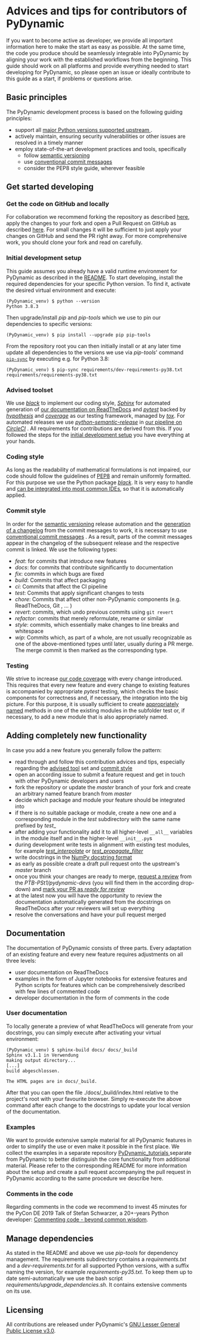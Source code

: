 # Advices and tips for contributors of PyDynamic

If you want to become active as developer, we provide all important information
here to make the start as easy as possible. At the same time, the code you produce
should be seamlessly integrable into PyDynamic by aligning your work with the
established workflows from the beginning. This guide should work on all platforms and
provide everything needed to start developing for PyDynamic, so please open an issue
or ideally contribute to this guide as a start, if problems or questions arise.

## Basic principles

The PyDynamic development process is based on the following guiding principles: 

- support all [major Python versions supported upstream
  ](https://devguide.python.org/#status-of-python-branches).
- actively maintain, ensuring security vulnerabilities or other issues
  are resolved in a timely manner 
- employ state-of-the-art development practices and tools, specifically
  - follow [semantic versioning](https://semver.org/)
  - use [conventional commit messages](https://www.conventionalcommits.org/en/v1.0.0/)
  - consider the PEP8 style guide, wherever feasible

## Get started developing

### Get the code on GitHub and locally

For collaboration we recommend forking the repository as described 
[here](https://help.github.com/en/articles/fork-a-repo), apply the changes to your fork
and open a Pull Request on GitHub as described
[here](https://help.github.com/en/articles/creating-a-pull-request). For small
changes it will be sufficient to just apply your changes on GitHub and send the PR
right away. For more comprehensive work, you should clone your fork and read on
carefully.
   
### Initial development setup

This guide assumes you already have a valid runtime environment for PyDynamic as
described in the [README](https://github.com/PTB-PSt1/PyDynamic/blob/master/README.md).
To start developing, install the required dependencies for your specific Python
version. To find it, activate the desired virtual environment and execute:

```shell
(PyDynamic_venv) $ python --version
Python 3.8.3
```

Then upgrade/install _pip_ and _pip-tools_ which we use to pin our dependencies to
specific versions:
 
```shell
(PyDynamic_venv) $ pip install --upgrade pip pip-tools
```

From the repository root you can then initially install or at any later time update
all dependencies to the versions we use via _pip-tools_' command 
[`pip-sync`](https://pypi.org/project/pip-tools/#example-usage-for-pip-sync) by
executing e.g. for Python 3.8:

```shell
(PyDynamic_venv) $ pip-sync requirements/dev-requirements-py38.txt requirements/requirements-py38.txt
```

### Advised toolset

We use [_black_](https://pypi.org/project/black/) to implement our coding style,
[_Sphinx_](https://pypi.org/project/Sphinx/) for automated generation of [our
 documentation on ReadTheDocs](https://pydynamic.readthedocs.io/en/latest/) and
[_pytest_](https://pypi.org/project/pytest/) backed by
[_hypothesis_](https://pypi.org/project/hypothesis/) and
[_coverage_](https://pypi.org/project/coverage/) as our testing framework, managed by
[_tox_](https://pypi.org/project/tox/). For automated releases we use
[_python-semantic-release_](https://github.com/relekang/python-semantic-release) in
[our pipeline on _CircleCI_](https://app.circleci.com/pipelines/github/PTB-PSt1/PyDynamic)
. All requirements for contributions are derived from this. If you followed the
steps for the [initial development setup](#Initial-development-setup) you have
everything at your hands.

### Coding style

As long as the readability of mathematical formulations is not impaired, our code
should follow the guidelines of [PEP8](https://www.python.org/dev/peps/pep-0008/) and
remain uniformly formatted.  For this purpose we use the Python package
[_black_](https://pypi.org/project/black/). It is very easy to handle and [can be
 integrated into most common IDEs](https://github.com/psf/black#editor-integration),
so that it is automatically applied.

### Commit style

In order for the [semantic versioning](https://semver.org/) release automation and the
[generation of a changelog](https://github.com/PTB-PSt1/PyDynamic/releases/tag/v1.4.0)
from the commit messages to work, it is necessary to use 
[conventional commit messages](https://www.conventionalcommits.org/en/v1.0.0/#summary)
. As a result, parts of the commit messages appear in the changelog of the subsequent
release and the respective commit is linked. We use the following types:

- _feat_: for commits that introduce new features 
- _docs_: for commits that contribute significantly to documentation
- _fix_: commits in which bugs are fixed
- _build_: Commits that affect packaging
- _ci_: Commits that affect the CI pipeline
- _test_: Commits that apply significant changes to tests
- _chore_: Commits that affect other non-PyDynamic components (e.g. ReadTheDocs, Git
, ... )
- _revert_: commits, which undo previous commits using `git revert`
- _refactor_: commits that merely reformulate, rename or similar
- _style_: commits, which essentially make changes to line breaks and whitespace
- _wip_: Commits which, as part of a whole, are not usually recognizable as one of the
  above-mentioned types until later, usually during a PR merge.  The merge commit is
  then marked as the corresponding type.

###  Testing

We strive to increase [our code coverage](https://codecov.io/gh/PTB-PSt1/PyDynamic) with 
every change introduced. This requires that every new feature and every change to 
existing features is accompanied by appropriate _pytest_ testing, which checks the basic
components for correctness and, if necessary, the integration into the big picture.
For this purpose, it is usually sufficient to create
[appropriately named](https://docs.pytest.org/en/latest/goodpractices.html#conventions-for-python-test-discovery)
methods in one of the existing modules in the subfolder test or, if necessary, to add
a new module that is also appropriately named.

## Adding completely new functionality

In case you add a new feature you generally follow the pattern:

- read through and follow this contribution advices and tips, especially regarding 
  the [advised tool](#advised-toolset) set and [commit style](#commit-style)
- open an according issue to submit a feature request and get in touch with other
  PyDynamic developers and users
- fork the repository or update the _master_ branch of your fork and create an
  arbitrary named feature branch from _master_
- decide which package and module your feature should be integrated into
- if there is no suitable package or module, create a new one and a corresponding
  module in the _test_ subdirectory with the same name prefixed by _test__
- after adding your functionality add it to all higher-level `__all__` variables in
  the module itself and in the higher-level `__init__.py`s
- during development write tests in alignment with existing test modules, for example
  [_test_interpolate_](https://github.com/PTB-PSt1/PyDynamic/blob/master/test/test_interpolate.py)
  or [_test_propagate_filter_](https://github.com/PTB-PSt1/PyDynamic/blob/master/test/test_propagate_filter.py)
- write docstrings in the
  [NumPy docstring format](https://numpydoc.readthedocs.io/en/latest/format.html#docstring-standard)
- as early as possible create a draft pull request onto the upstream's _master_
  branch
- once you think your changes are ready to merge,
  [request a review](https://help.github.com/en/github/collaborating-with-issues-and-pull-requests/requesting-a-pull-request-review)
  from the _PTB-PSt1/pydynamic-devs_ (you will find them in the according drop-down) and
  [mark your PR as _ready for review_](https://help.github.com/en/github/collaborating-with-issues-and-pull-requests/changing-the-stage-of-a-pull-request#marking-a-pull-request-as-ready-for-review)
- at the latest now you will have the opportunity to review the documentation
  automatically generated from the docstrings on ReadTheDocs after your reviewers
  will set up everything 
- resolve the conversations and have your pull request merged

## Documentation

The documentation of PyDynamic consists of three parts. Every adaptation of an
existing feature and every new feature requires adjustments on all three levels:

- user documentation on ReadTheDocs
- examples in the form of Jupyter notebooks for extensive features and Python scripts
  for features which can be comprehensively described with few lines of commented code 
- developer documentation in the form of comments in the code

### User documentation

To locally generate a preview of what ReadTheDocs will generate from your docstrings,
you can simply execute after activating your virtual environment:

```shell
(PyDynamic_venv) $ sphinx-build docs/ docs/_build
Sphinx v3.1.1 in Verwendung
making output directory...
[...]
build abgeschlossen.

The HTML pages are in docs/_build.
```

After that you can open the file ./docs/_build/index.html relative to the project's
root with your favourite browser. Simply re-execute the above command after each
change to the docstrings to update your local version of the documentation.

### Examples

We want to provide extensive sample material for all PyDynamic features in order to
simplify the use or even make it possible in the first place. We collect the
examples in a separate repository [PyDynamic_tutorials
](https://github.com/PTB-PSt1/PyDynamic_tutorials) separate from PyDynamic to
better distinguish the core functionality from additional material. Please refer to
the corresponding README for more information about the setup and create a pull
request accompanying the pull request in PyDynamic according to the same procedure
we describe here.

### Comments in the code

Regarding comments in the code we recommend to invest 45 minutes for the PyCon DE
2019 Talk of Stefan Schwarzer, a 20+-years Python developer:
[Commenting code - beyond common wisdom](https://www.youtube.com/watch?v=tP5uWCruaBs&list=PLHd2BPBhxqRLEhEaOFMWHBGpzyyF-ChZU&index=22&t=0s).

## Manage dependencies

As stated in the README and above we use _pip-tools_ for dependency management. The
requirements subdirectory contains a _requirements.txt_ and a _dev-requirements.txt_
for all supported Python versions, with a suffix naming the version, for example
_requirements-py35.txt_. To keep them up to date semi-automatically we use the bash
script _requirements/upgrade_dependencies.sh_. It contains extensive comments on its
use.

## Licensing

All contributions are released under PyDynamic's 
[GNU Lesser General Public License v3.0](https://github.com/PTB-PSt1/PyDynamic/blob/master/licence.txt).